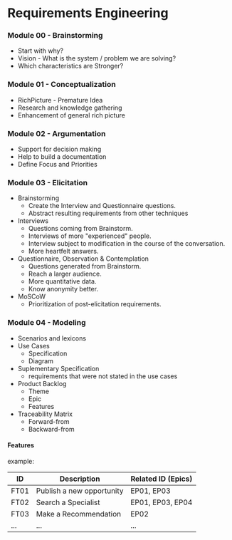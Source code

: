 # Requirements Engineering


### Module 00 - Brainstorming
* Start with why?
* Vision - What is the system / problem we are solving?
* Which characteristics are Stronger?

### Module 01 - Conceptualization
* RichPicture - Premature Idea
* Research and knowledge gathering
* Enhancement of general rich picture

### Module 02 - Argumentation
* Support for decision making
* Help to build a documentation
* Define Focus and Priorities

### Module 03 - Elicitation
* Brainstorming
  - Create the Interview and Questionnaire questions.
  - Abstract resulting requirements from other techniques
* Interviews
  - Questions coming from Brainstorm.
  - Interviews of more "experienced" people.
  - Interview subject to modification in the course of the conversation.
  - More heartfelt answers.
* Questionnaire, Observation & Contemplation
  - Questions generated from Brainstorm.
  - Reach a larger audience.
  - More quantitative data.
  - Know anonymity better.
* MoSCoW
  - Prioritization of post-elicitation requirements.

### Module 04 - Modeling
* Scenarios and lexicons
* Use Cases 
  - Specification
  - Diagram
* Suplementary Specification
  - requirements that were not stated in the use cases
* Product Backlog
  - Theme
  - Epic
  - Features
* Traceability Matrix
  - Forward-from
  - Backward-from 

#### Features
example: 

|ID|Description|Related ID (Epics)| 
|--|---|---|
|FT01| Publish a new opportunity| EP01, EP03|
|FT02| Search a Specialist| EP01, EP03, EP04|
|FT03| Make a Recommendation | EP02|
|...| ... | ... |
